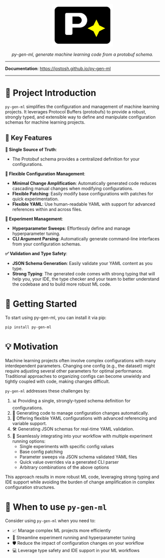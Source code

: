 <p align="center">
   <a href="https://jostosh.github.io/py-gen-ml"><img src="docs/assets/images/logo.svg" alt="py-gen-ml" width="200"></a>

</p>
<p align="center">
    <em>py-gen-ml, generate machine learning code from a protobuf schema.</em>
</p>
<p align="center">

---

**Documentation**: <a href="https://jostosh.github.io/py-gen-ml" target="_blank">https://jostosh.github.io/py-gen-ml</a>

---

# 🌟 Project Introduction

`py-gen-ml` simplifies the configuration and management of machine learning projects. It leverages Protocol Buffers (protobufs) to provide a robust, strongly typed, and extensible way to define and manipulate configuration schemas for machine learning projects.

## 🔑 Key Features

**📌 Single Source of Truth**:

- The Protobuf schema provides a centralized definition for your configurations.

**🔧 Flexible Configuration Management**:

- **Minimal Change Amplification**: Automatically generated code reduces cascading manual changes when modifying configurations.
- **Flexible Patching**: Easily modify base configurations with patches for quick experimentation.
- **Flexible YAML**: Use human-readable YAML with support for advanced references within and across files.

**🧪 Experiment Management**:

- **Hyperparameter Sweeps**: Effortlessly define and manage hyperparameter tuning.
- **CLI Argument Parsing**: Automatically generate command-line interfaces from your configuration schemas.

**✅ Validation and Type Safety**:

- **JSON Schema Generation**: Easily validate your YAML content as you type.
- **Strong Typing**: The generated code comes with strong typing that will help you, your IDE, the type checker and your team to better understand the codebase and to build more robust ML code.

# 🚦 Getting Started

To start using py-gen-ml, you can install it via pip:

```console
pip install py-gen-ml
```

# 💡 Motivation

Machine learning projects often involve complex configurations with many interdependent parameters. Changing one config (e.g., the dataset) might require adjusting several other parameters for optimal performance. Traditional approaches to organizing configs can become unwieldy and tightly coupled with code, making changes difficult.

`py-gen-ml` addresses these challenges by:

1. 📊 Providing a single, strongly-typed schema definition for configurations.
2. 🔄 Generating code to manage configuration changes automatically.
3. 📝 Offering flexible YAML configurations with advanced referencing and variable support.
4. 🛠️ Generating JSON schemas for real-time YAML validation.
5. 🔌 Seamlessly integrating into your workflow with multiple experiment running options:
   - Single experiments with specific config values
   - Base config patching
   - Parameter sweeps via JSON schema validated YAML files
   - Quick value overrides via a generated CLI parser
   - Arbitrary combinations of the above options

This approach results in more robust ML code, leveraging strong typing and IDE support while avoiding the burden of change amplification in complex configuration structures.

# 🎯 When to use `py-gen-ml`

Consider using `py-gen-ml` when you need to:

- 📈 Manage complex ML projects more efficiently
- 🔬 Streamline experiment running and hyperparameter tuning
- 🛡️ Reduce the impact of configuration changes on your workflow
- 💻 Leverage type safety and IDE support in your ML workflows
